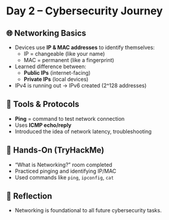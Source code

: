# Day 2 – Cybersecurity Journey
## 🌐 Networking Basics
- Devices use **IP & MAC addresses** to identify themselves:
  - IP = changeable (like your name)
  - MAC = permanent (like a fingerprint)
- Learned difference between:
  - **Public IPs** (internet-facing)
  - **Private IPs** (local devices)
- IPv4 is running out → IPv6 created (2^128 addresses)

## 🔧 Tools & Protocols
- **Ping** = command to test network connection
- Uses **ICMP echo/reply**
- Introduced the idea of network latency, troubleshooting

## 🧪 Hands-On (TryHackMe)
- “What is Networking?” room completed
- Practiced pinging and identifying IP/MAC
- Used commands like `ping`, `ipconfig`, `cat`

## 🧠 Reflection
- Networking is foundational to all future cybersecurity tasks.
